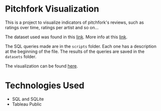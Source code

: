 # Pitchfork Visualization

This is a project to visualize indicators of pitchfork's reviews, such as ratings over time, ratings per artist and so on...

The dataset used was found in this [link](https://www.kaggle.com/datasets/nolanbconaway/pitchfork-data). More info at this [link](https://github.com/nolanbconaway/pitchfork-data/tree/master/scrape).

The SQL queries made are in the <code>scripts</code> folder. Each one has a description at the beginning of the file. The results of the queries are saved in the <code>datasets</code> folder.

The visualization can be found [here](https://public.tableau.com/app/profile/henrique.felizardo/viz/PitchforkReviewsViz/Painel1?publish=yes).

# Technologies Used

- SQL and SQLite
- Tableau Public